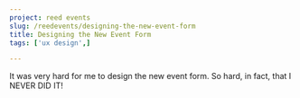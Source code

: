 ```yaml
---
project: reed events
slug: /reedevents/designing-the-new-event-form
title: Designing the New Event Form
tags: ['ux design',]

---
```


It was very hard for me to design the new event form. So hard, in fact, that I NEVER DID IT!